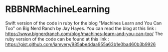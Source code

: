 # RBBNRMachineLearning
Swift version of the code in ruby for the blog "Machines Learn and You Can Too" on Big Nerd Ranch by Jay Hayes.
You can read the blog at this link : https://www.bignerdranch.com/blog/machines-learn-and-you-can-too/
The ruby version of the code can be found at this link : https://gist.github.com/iamvery/985abe4daa955a63b1e0ba460b3b9926
